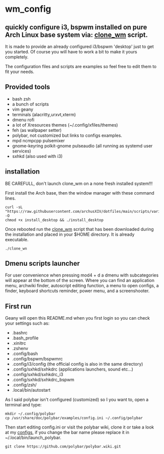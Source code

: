 # wm_config
## quickly configure i3, bspwm installed on pure Arch Linux base system via: [clone_wm](https://raw.githubusercontent.com/archusXIV/dotfiles/main/scripts/install_arch/clone_wm) script.

It is made to provide an already configured i3/bspwm 'desktop' just to get you started.
Of course you will have to work a bit to make it yours completely.

The configuration files and scripts are examples so feel free to edit them to fit your needs.
## Provided tools
- bash zsh
- a bunch of scripts
- vim geany
- terminals (alacritty,urxvt,xterm)
- dmenu rofi
- a lot of Xresources themes (~/.config/xfiles/themes)
- feh (as wallpaper setter)
- polybar, not customized but links to configs examples.
- mpd ncmpcpp pulsemixer
- gnome-keyring polkit-gnome pulseaudio (all running as systemd user services)
- sxhkd (also used with i3)

## installation
BE CAREFULL, don't launch clone_wm on a none fresh installed system!!!

First install the Arch base, then the window manager with these command lines.
```
curl -sL "https://raw.githubusercontent.com/archusXIV/dotfiles/main/scripts/various/install_desktop" -O
chmod +x install_desktop && ./install_desktop
```
Once rebooted run the [clone_wm](https://raw.githubusercontent.com/archusXIV/dotfiles/main/scripts/install_arch/clone_wm) script that has been downloaded during the installation and placed in your $HOME directory. It is already executable.
```
./clone_wn
```
## Dmenu scripts launcher
For user convenience when pressing mod4 + d a dmenu with subcategories will appear at the bottom of the screen. Where you can find an application menu, archwiki finder, autoscript editing function, a menu to open configs, a finder, keyboard shortcuts reminder, power menu, and a screenshooter.
## First run
Geany will open this README.md when you first login so you can check your settings such as:

- .bashrc
- .bash_profile
- .xinitrc
- .zshenv
- .config/bash
- .config/bspwm/bspwmrc
- .config/i3/config (the official config is also in the same directory)
- .config/sxhkd/sxhkdrc (applications launchers, sound etc...)
- .config/sxhkd/sxhkdrc_i3
- .config/sxhkd/sxhkdrc_bspwm
- .config/zsh/
- .local/bin/autostart

As I said polybar isn't configured (customized) so I you want to, open a terminal and type:
```
mkdir ~/.config/polybar
cp /usr/share/doc/polybar/examples/config.ini ~/.config/polybar
```
Then start editing config.ini or visit the polybar wiki, clone it or take a look at my [configs](https://github.com/archusXIV/dotfiles/tree/main/polybar), if you change the bar name please replace it in ~/.local/bin/launch_polybar.
```
git clone https://github.com/polybar/polybar.wiki.git
```
